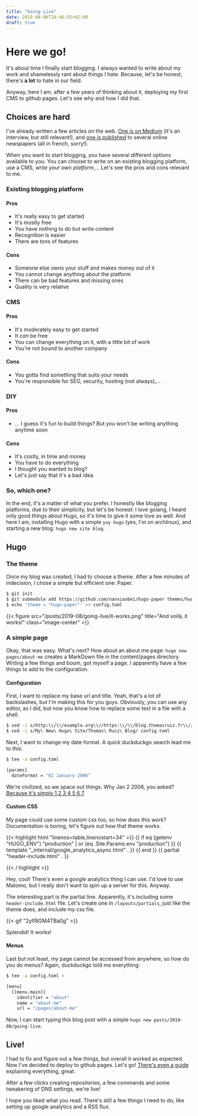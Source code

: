 ```yaml
---
title: "Going Live"
date: 2019-08-06T18:46:55+02:00
draft: true
---
```


# Here we go!

It's about time I finally start blogging. I always wanted to write about my work and shamelessly rant about things I hate. Because, let's be honest, there's **a lot** to hate in our field.

Anyway, here I am, after a few years of thinking about it, deploying my first CMS to github pages. Let's see why and how I did that.

## Choices are hard

I've already written a few articles on the web. [One is on Medium](https://medium.com/neoxia/une-introduction-à-larchitecture-en-microservices-serverless-45d2e89c3c1f) (it's an interview, but still relevant!), and [one is published](https://www.journaldunet.com/solutions/expert/70213/5-prerequis-indispensables-a-une-demarche-de-developpement-de-microservices.shtml) to several online newspapers (all in french, sorry!).

When you want to start blogging, you have several different options available to you. You can choose to write on an existing blogging platform, use a CMS, _write your own platform_,... Let's see the pros and cons relevant to me.

### Existing blogging platform

#### Pros

* It's really easy to get started
* It's mostly free
* You have nothing to do but write content
* Recognition is easier
* There are tons of features

#### Cons

* Someone else owns your stuff and makes money out of it
* You cannot change anything about the platform
* There can be bad features and missing ones
* Quality is very relative


### CMS

#### Pros

* It's moderately easy to get started
* It _can_ be free
* You can change everything on it, with a little bit of work
* You're not bound to another company

#### Cons

* You gotta find something that suits your needs
* You're responsible for SEO, security, hosting (not always),...

### DIY

#### Pros

* ... I guess it's fun to build things? But you won't be writing anything anytime soon

#### Cons

* It's costly, in time and money
* You have to do everything
* I thought you wanted to blog?
* Let's just say that it's a bad idea

### So, which one?

In the end, it's a matter of what you prefer. I honestly like blogging platforms, due to their simplicity, but let's be honest: I love golang, I heard only good things about Hugo, so it's time to give it some love as well. And here I am, installing Hugo with a simple `yay hugo` (yes, I'm on archlinux), and starting a new blog: `hugo new site blog`.

## Hugo

### The theme
Once my blog was created, I had to choose a theme. After a few minutes of indecision, I chose a simple but efficient one: Paper.

```bash
$ git init
$ git submodule add https://github.com/nanxiaobei/hugo-paper themes/hugo-paper
$ echo 'theme = "hugo-paper"' >> config.toml
```

{{< figure src="/posts/2019-08/going-live/it-works.png" title="And voilà, it works!" class="image-center" >}}

### A simple page

Okay, that was easy. What's next? How about an about me page: `hugo new pages/about-me` creates a MarkDown file in the content/pages directory. Writing a few things and boom, got myself a page. I apparently have a few things to add to the configuration.

#### Configuration

First, I want to replace my base url and title. Yeah, that's a lot of backslashes, but I'm making this for you guys. Obviously, you can use any editor, as I did, but now you know how to replace some text in a file with a shell.

```bash
$ sed -i s/http:\\/\\/example.org\\//https:\\/\\/blog.thomasruiz.fr\\// config.toml
$ sed -i s/My\ New\ Hugo\ Site/Thomas\ Ruiz\ Blog/ config.toml
```

Next, I want to change my date format. A quick duckduckgo search lead me to this:

```bash
$ tee -a config.toml

[params]
  dateFormat = "02 January 2006"
```

We're civilized, so we space out things. Why Jan 2 2006, you asked? [Because it's simply 1 2 3 4 5 6 7](https://golang.org/pkg/time/#pkg-constants).

#### Custom CSS

My page could use some custom css too, so how does this work? Documentation is boring, let's figure out how that theme works.

{{< highlight html "linenos=table,linenostart=34" >}}
{{ if eq (getenv "HUGO_ENV") "production" | or (eq .Site.Params.env "production") }}
{{ template "_internal/google_analytics_async.html" . }}
{{ end }}
{{ partial "header-include.html" . }}
</head>
{{< / highlight >}}

Hey, cool! There's even a google analytics thing I can use. I'd love to use Matomo, but I really don't want to spin up a server for this. Anyway.

The interesting part is the partial line. Apparently, it's including some `header-include.html` file. Let's create one in `/layouts/partials`, just like the theme does, and include my css file.

{{< gif "2yIf8GM4TBa0g" >}}

Splendid! It works!

#### Menus

Last but not least, my page cannot be accessed from anywhere, so how do you do menus? Again, duckduckgo told me everything:

```bash
$ tee -a config.toml <

[menu]
  [[menu.main]]
    identifier = "about"
    name = "about me"
    url = "/pages/about-me"
```

Now, I can start typing this blog post with a simple `hugo new posts/2019-08/going-live`.

## Live!

I had to fix and figure out a few things, but overall it worked as expected. Now I've decided to deploy to github pages. Let's go! [There's even a guide](https://gohugo.io/hosting-and-deployment/hosting-on-github/) explaining everything, great.

After a few clicks creating repositories, a few commands and some tweakering of DNS settings, we're live!

I hope you liked what you read. There's still a few things I need to do, like setting up google analytics and a RSS flux.
